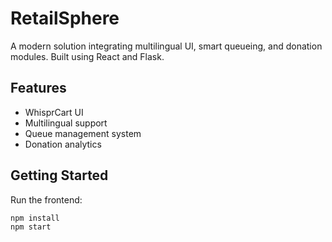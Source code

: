 # RetailSphere

A modern solution integrating multilingual UI, smart queueing, and donation modules.
Built using React and Flask.

## Features
- WhisprCart UI
- Multilingual support
- Queue management system
- Donation analytics

## Getting Started

Run the frontend:
```bash
npm install
npm start
